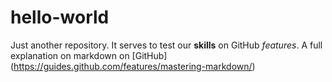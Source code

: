 # hello-world
Just another repository.
It serves to test our **skills** on GitHub *features*.
A full explanation on markdown on [GitHub] (https://guides.github.com/features/mastering-markdown/)
